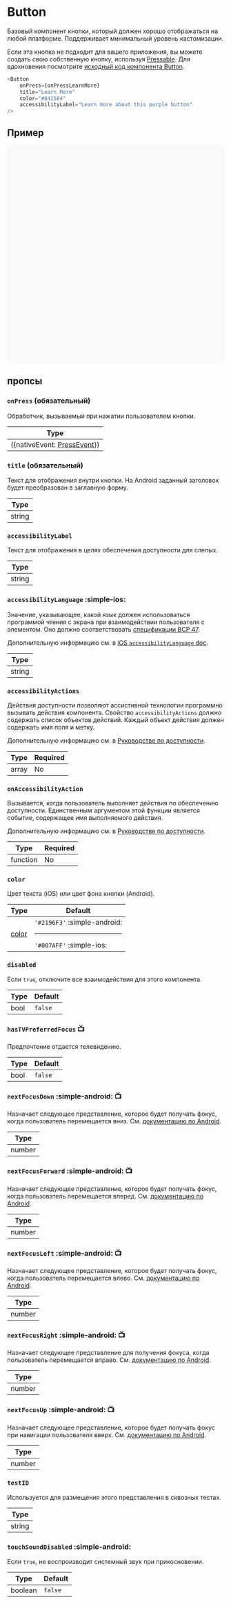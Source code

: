# Button

Базовый компонент кнопки, который должен хорошо отображаться на любой платформе. Поддерживает минимальный уровень кастомизации.

Если эта кнопка не подходит для вашего приложения, вы можете создать свою собственную кнопку, используя [Pressable](pressable.md). Для вдохновения посмотрите [исходный код компонента Button](https://github.com/facebook/react-native/blob/main/packages/react-native/Libraries/Components/Button.js).

```ts
<Button
    onPress={onPressLearnMore}
    title="Learn More"
    color="#841584"
    accessibilityLabel="Learn more about this purple button"
/>
```

## Пример

<div data-snack-id="@bndby/button-example" data-snack-platform="web" data-snack-preview="true" data-snack-theme="light" style="overflow:hidden;background:#F9F9F9;border:1px solid var(--color-border);border-radius:4px;height:505px;width:100%"></div>

## пропсы

### `onPress` (обязательный)

Обработчик, вызываемый при нажатии пользователем кнопки.

| Type                                         |
| -------------------------------------------- |
| ({nativeEvent: [PressEvent](pressevent.md)}) |

### `title` (обязательный)

Текст для отображения внутри кнопки. На Android заданный заголовок будет преобразован в заглавную форму.

| Type   |
| ------ |
| string |

### `accessibilityLabel`

Текст для отображения в целях обеспечения доступности для слепых.

| Type   |
| ------ |
| string |

### `accessibilityLanguage` :simple-ios:

Значение, указывающее, какой язык должен использоваться программой чтения с экрана при взаимодействии пользователя с элементом. Оно должно соответствовать [спецификации BCP 47](https://www.rfc-editor.org/info/bcp47).

Дополнительную информацию см. в [iOS `accessibilityLanguage` doc](https://developer.apple.com/documentation/objectivec/nsobject/1615192-accessibilitylanguage).

| Type   |
| ------ |
| string |

### `accessibilityActions`

Действия доступности позволяют ассистивной технологии программно вызывать действия компонента. Свойство `accessibilityActions` должно содержать список объектов действий. Каждый объект действия должен содержать имя поля и метку.

Дополнительную информацию см. в [Руководстве по доступности](../guides/accessibility.md#accessibility-actions).

| Type  | Required |
| ----- | -------- |
| array | No       |

### `onAccessibilityAction`

Вызывается, когда пользователь выполняет действия по обеспечению доступности. Единственным аргументом этой функции является событие, содержащее имя выполняемого действия.

Дополнительную информацию см. в [Руководстве по доступности](../guides/accessibility.md#accessibility-actions).

| Type     | Required |
| -------- | -------- |
| function | No       |

### `color`

Цвет текста (iOS) или цвет фона кнопки (Android).

| Type                         | Default                                                    |
| ---------------------------- | ---------------------------------------------------------- |
| [color](../guides/colors.md) | `'#2196F3'` :simple-android:<hr/> `'#007AFF'` :simple-ios: |

### `disabled`

Если `true`, отключите все взаимодействия для этого компонента.

| Type | Default |
| ---- | ------- |
| bool | `false` |

### `hasTVPreferredFocus` :tv:

Предпочтение отдается телевидению.

| Type | Default |
| ---- | ------- |
| bool | `false` |

### `nextFocusDown` :simple-android: :tv:

Назначает следующее представление, которое будет получать фокус, когда пользователь перемещается вниз. См. [документацию по Android](https://developer.android.com/reference/android/view/View.html#attr_android:nextFocusDown).

| Type   |
| ------ |
| number |

### `nextFocusForward` :simple-android: :tv:

Назначает следующее представление, которое будет получать фокус, когда пользователь перемещается вперед. См. [документацию по Android](https://developer.android.com/reference/android/view/View.html#attr_android:nextFocusForward).

| Type   |
| ------ |
| number |

### `nextFocusLeft` :simple-android: :tv:

Назначает следующее представление, которое будет получать фокус, когда пользователь перемещается влево. См. [документацию по Android](https://developer.android.com/reference/android/view/View.html#attr_android:nextFocusLeft).

| Type   |
| ------ |
| number |

### `nextFocusRight` :simple-android: :tv:

Назначает следующее представление для получения фокуса, когда пользователь перемещается вправо. См. [документацию по Android](https://developer.android.com/reference/android/view/View.html#attr_android:nextFocusRight).

| Type   |
| ------ |
| number |

### `nextFocusUp` :simple-android: :tv:

Назначает следующее представление, которое будет получать фокус при навигации пользователя вверх. См. [документацию по Android](https://developer.android.com/reference/android/view/View.html#attr_android:nextFocusUp).

| Type   |
| ------ |
| number |

### `testID`

Используется для размещения этого представления в сквозных тестах.

| Type   |
| ------ |
| string |

### `touchSoundDisabled` :simple-android:

Если `true`, не воспроизводит системный звук при прикосновении.

| Type    | Default |
| ------- | ------- |
| boolean | `false` |
